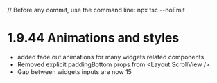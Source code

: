 // Before any commit, use the command line: npx tsc --noEmit

# 1.9.44 Animations and styles

- added fade out animations for many widgets related components
- Removed explicit paddingBottom props from <Layout.ScrollView />
- Gap between widgets inputs are now 15